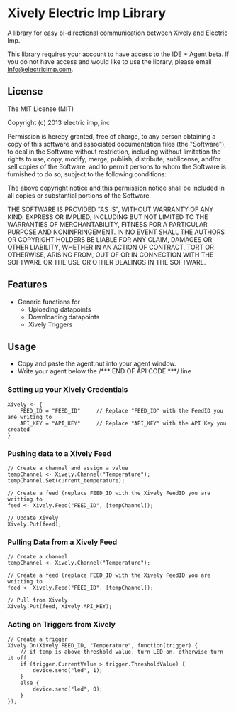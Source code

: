 # Xively Electric Imp Library
A library for easy bi-directional communication between Xively and Electric Imp.

This library requires your account to have access to the IDE + Agent beta. If you do not have access and would like to use the library, please email info@electricimp.com.

## License
The MIT License (MIT)

Copyright (c) 2013 electric imp, inc

Permission is hereby granted, free of charge, to any person obtaining a copy
of this software and associated documentation files (the "Software"), to deal
in the Software without restriction, including without limitation the rights
to use, copy, modify, merge, publish, distribute, sublicense, and/or sell
copies of the Software, and to permit persons to whom the Software is
furnished to do so, subject to the following conditions:

The above copyright notice and this permission notice shall be included in
all copies or substantial portions of the Software.

THE SOFTWARE IS PROVIDED "AS IS", WITHOUT WARRANTY OF ANY KIND, EXPRESS OR
IMPLIED, INCLUDING BUT NOT LIMITED TO THE WARRANTIES OF MERCHANTABILITY,
FITNESS FOR A PARTICULAR PURPOSE AND NONINFRINGEMENT. IN NO EVENT SHALL THE
AUTHORS OR COPYRIGHT HOLDERS BE LIABLE FOR ANY CLAIM, DAMAGES OR OTHER
LIABILITY, WHETHER IN AN ACTION OF CONTRACT, TORT OR OTHERWISE, ARISING FROM,
OUT OF OR IN CONNECTION WITH THE SOFTWARE OR THE USE OR OTHER DEALINGS IN
THE SOFTWARE.

## Features
- Generic functions for
  - Uploading datapoints
  - Downloading datapoints
  - Xively Triggers
  
## Usage
- Copy and paste the agent.nut into your agent window.
- Write your agent below the /*** END OF API CODE ***/ line

### Setting up your Xively Credentials

	Xively <- {
		FEED_ID = "FEED_ID"		// Replace "FEED_ID" with the FeedID you are writing to
		API_KEY = "API_KEY"		// Replace "API_KEY" with the API Key you created
	}	
	
### Pushing data to a Xively Feed

	// Create a channel and assign a value
	tempChannel <- Xively.Channel("Temperature");
	tempChannel.Set(current_temperature);
	
	// Create a feed (replace FEED_ID with the Xively FeedID you are writting to
	feed <- Xively.Feed("FEED_ID", [tempChannel]);
	
	// Update Xively
	Xively.Put(feed);

### Pulling Data from a Xively Feed

	// Create a channel
	tempChannel <- Xively.Channel("Temperature");
	
	// Create a feed (replace FEED_ID with the Xively FeedID you are writting to
	feed <- Xively.Feed("FEED_ID", [tempChannel]);
	
	// Pull from Xively
	Xively.Put(feed, Xively.API_KEY);

### Acting on Triggers from Xively

	// Create a trigger
	Xively.On(Xively.FEED_ID, "Temperature", function(trigger) {
		// if temp is above threshold value, turn LED on, otherwise turn it off
    	if (trigger.CurrentValue > trigger.ThresholdValue) { 
        	device.send("led", 1); 
	    }
    	else {
        	device.send("led", 0);
	    }
	});
